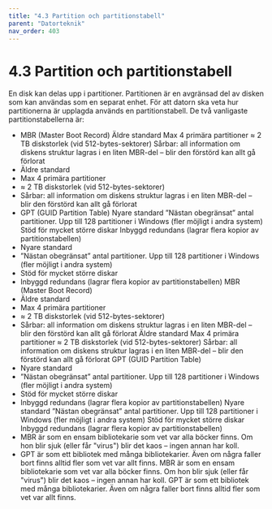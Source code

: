 ```yaml
---
title: "4.3 Partition och partitionstabell"
parent: "Datorteknik"
nav_order: 403
---
```


# 4.3 Partition och partitionstabell

En disk kan delas upp i partitioner. Partitionen är en avgränsad del av disken som kan användas som en separat enhet. För att datorn ska veta hur partitionerna är upplagda används en partitionstabell.
De två vanligaste partitionstabellerna är:
- MBR (Master Boot Record) Äldre standard Max 4 primära partitioner ≈ 2 TB diskstorlek (vid 512-bytes-sektorer) Sårbar: all information om diskens struktur lagras i en liten MBR-del – blir den förstörd kan allt gå förlorat
- Äldre standard
- Max 4 primära partitioner
- ≈ 2 TB diskstorlek (vid 512-bytes-sektorer)
- Sårbar: all information om diskens struktur lagras i en liten MBR-del – blir den förstörd kan allt gå förlorat
- GPT (GUID Partition Table) Nyare standard ”Nästan obegränsat” antal partitioner. Upp till 128 partitioner i Windows (fler möjligt i andra system) Stöd för mycket större diskar Inbyggd redundans (lagrar flera kopior av partitionstabellen)
- Nyare standard
- ”Nästan obegränsat” antal partitioner. Upp till 128 partitioner i Windows (fler möjligt i andra system)
- Stöd för mycket större diskar
- Inbyggd redundans (lagrar flera kopior av partitionstabellen)
MBR (Master Boot Record)
- Äldre standard
- Max 4 primära partitioner
- ≈ 2 TB diskstorlek (vid 512-bytes-sektorer)
- Sårbar: all information om diskens struktur lagras i en liten MBR-del – blir den förstörd kan allt gå förlorat
Äldre standard
Max 4 primära partitioner
≈ 2 TB diskstorlek (vid 512-bytes-sektorer)
Sårbar: all information om diskens struktur lagras i en liten MBR-del – blir den förstörd kan allt gå förlorat
GPT (GUID Partition Table)
- Nyare standard
- ”Nästan obegränsat” antal partitioner. Upp till 128 partitioner i Windows (fler möjligt i andra system)
- Stöd för mycket större diskar
- Inbyggd redundans (lagrar flera kopior av partitionstabellen)
Nyare standard
”Nästan obegränsat” antal partitioner. Upp till 128 partitioner i Windows (fler möjligt i andra system)
Stöd för mycket större diskar
Inbyggd redundans (lagrar flera kopior av partitionstabellen)
- MBR är som en ensam bibliotekarie som vet var alla böcker finns. Om hon blir sjuk (eller får "virus") blir det kaos – ingen annan har koll.
- GPT är som ett bibliotek med många bibliotekarier. Även om några faller bort finns alltid fler som vet var allt finns.
MBR är som en ensam bibliotekarie som vet var alla böcker finns. Om hon blir sjuk (eller får "virus") blir det kaos – ingen annan har koll.
GPT är som ett bibliotek med många bibliotekarier. Även om några faller bort finns alltid fler som vet var allt finns.